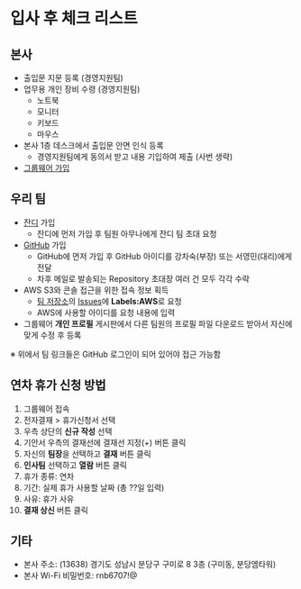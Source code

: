 # 입사 후 체크 리스트

## 본사
- 출입문 지문 등록 (경영지원팀)
- 업무용 개인 장비 수령 (경영지원팀)
  - 노트북
  - 모니터
  - 키보드
  - 마우스
- 본사 1층 데스크에서 출입문 안면 인식 등록
  - 경영지원팀에게 동의서 받고 내용 기입하여 제출 (사번 생략)
- [그룹웨어 가입](groupware.md)

## 우리 팀
- [잔디](https://www.jandi.com) 가입
  - 잔디에 먼저 가입 후 팀원 아무나에게 잔디 팀 초대 요청
- [GitHub](https://github.com) 가입
  - GitHub에 먼저 가입 후 GitHub 아이디를 강차숙(부장) 또는 서영민(대리)에게 전달
  - 차후 메일로 발송되는 Repository 초대장 여러 건 모두 각각 수락
- AWS S3와 콘솔 접근을 위한 접속 정보 획득
  - [팀 저장소](https://github.com/rnb-rpa/Team)의 [Issues](https://github.com/rnb-rpa/Team/issues/new)에 **Labels:AWS**로 요청
  - AWS에 사용할 아이디를 요청 내용에 입력
- 그룹웨어 **개인 프로필** 게시판에서 다른 팀원의 프로필 파일 다운로드 받아서 자신에 맞게 수정 후 등록

※ 위에서 팀 링크들은 GitHub 로그인이 되어 있어야 접근 가능함

## 연차 휴가 신청 방법
1. 그룹웨어 접속
1. 전자결재 > 휴가신청서 선택
1. 우측 상단의 **신규 작성** 선택
1. 기안서 우측의 결재선에 결재선 지정(+) 버튼 클릭
  1. 자신의 **팀장**을 선택하고 **결재** 버튼 클릭
  1. **인사팀** 선택하고 **열람** 버튼 클릭
1. 휴가 종류: 연차
1. 기간: 실제 휴가 사용할 날짜 (총 ??일 입력)
1. 사유: 휴가 사유
1. **결재 상신** 버튼 클릭

## 기타
* 본사 주소: (13638) 경기도 성남시 분당구 구미로 8 3층 (구미동, 분당엠타워)
* 본사 Wi-Fi 비밀번호: rnb6707!@
